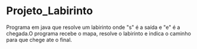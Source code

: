# Projeto_Labirinto
Programa em java que resolve um labirinto onde "s" é a saída e "e" é a chegada.O programa recebe o mapa, resolve o labirinto e indica o caminho para que chege ate o final.
